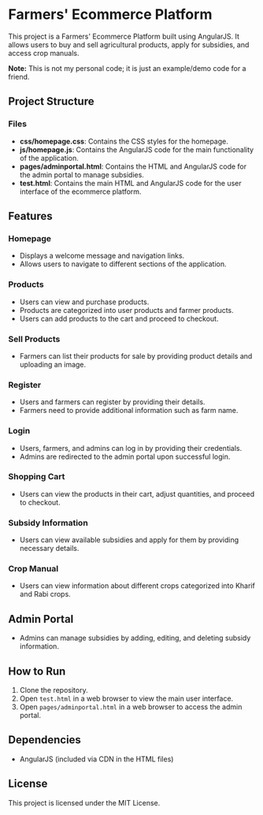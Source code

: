 # Farmers' Ecommerce Platform

This project is a Farmers' Ecommerce Platform built using AngularJS. It allows users to buy and sell agricultural products, apply for subsidies, and access crop manuals.

**Note:** This is not my personal code; it is just an example/demo code for a friend.

## Project Structure
### Files

- **css/homepage.css**: Contains the CSS styles for the homepage.
- **js/homepage.js**: Contains the AngularJS code for the main functionality of the application.
- **pages/adminportal.html**: Contains the HTML and AngularJS code for the admin portal to manage subsidies.
- **test.html**: Contains the main HTML and AngularJS code for the user interface of the ecommerce platform.

## Features

### Homepage

- Displays a welcome message and navigation links.
- Allows users to navigate to different sections of the application.

### Products

- Users can view and purchase products.
- Products are categorized into user products and farmer products.
- Users can add products to the cart and proceed to checkout.

### Sell Products

- Farmers can list their products for sale by providing product details and uploading an image.

### Register

- Users and farmers can register by providing their details.
- Farmers need to provide additional information such as farm name.

### Login

- Users, farmers, and admins can log in by providing their credentials.
- Admins are redirected to the admin portal upon successful login.

### Shopping Cart

- Users can view the products in their cart, adjust quantities, and proceed to checkout.

### Subsidy Information

- Users can view available subsidies and apply for them by providing necessary details.

### Crop Manual

- Users can view information about different crops categorized into Kharif and Rabi crops.

## Admin Portal

- Admins can manage subsidies by adding, editing, and deleting subsidy information.

## How to Run

1. Clone the repository.
2. Open `test.html` in a web browser to view the main user interface.
3. Open `pages/adminportal.html` in a web browser to access the admin portal.

## Dependencies

- AngularJS (included via CDN in the HTML files)

## License

This project is licensed under the MIT License.
